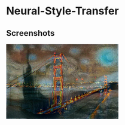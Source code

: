 # Neural-Style-Transfer
## Screenshots
<img src="./Output/Output4/output.jpg" alt="ScreenShot" width="300" height="200">

